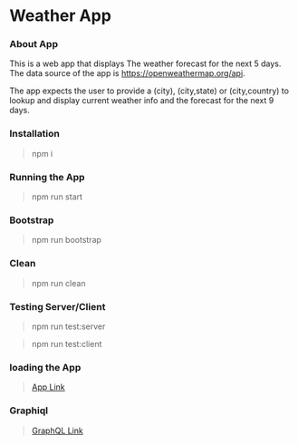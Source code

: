 # Weather App

### About App

This is a web app that displays The weather forecast for the next 5 days. The data source of the app is https://openweathermap.org/api.

The app expects the user to provide a (city), (city,state) or (city,country) to lookup and display current weather info and the forecast for the next 9 days.

### Installation

> npm i

### Running the App

> npm run start

### Bootstrap

> npm run bootstrap

### Clean

> npm run clean

### Testing Server/Client

> npm run test:server

> npm run test:client

### loading the App

> [App Link](http://localhost:3000)

### Graphiql

> [GraphQL Link](<http://localhost:8080/graphql?operationName=getFutureForecast&query=query%20getFutureForecast(%24lat%3A%20Float%2C%20%24lon%3A%20Float%2C%20%24unit%3A%20String)%20%7B%0A%20%20forecast(lat%3A%20%24lat%2C%20lon%3A%20%24lon%2C%20unit%3A%20%24unit)%20%7B%0A%20%20%20%20id%0A%20%20%20%20dt%0A%20%20%20%20main%0A%20%20%20%20isCurrent%0A%20%20%20%20description%0A%20%20%20%20icon%0A%20%20%20%20tempNow%0A%20%20%20%20feelsLikeNow%0A%20%20%20%20tempDay%0A%20%20%20%20tempNight%0A%20%20%20%20feelsLikeDay%0A%20%20%20%20feelsLikeNight%0A%20%20%20%20feelsLikeNow%0A%20%20%20%20windSpeed%0A%20%20%20%20humidity%0A%20%20%7D%0A%7D%0A%0Aquery%20getLatLong(%24city%3A%20String!%2C%20%24state%3A%20String)%20%7B%0A%20%20%20%20coordinates(city%3A%20%24city%2C%20state%3A%20%24state)%20%7B%0A%20%20%20%20%20%20%20%20lat%0A%20%20%20%20%20%20%20%20lon%0A%20%20%20%20%20%20%20%20city%0A%20%20%20%20%7D%0A%7D%0A&variables=%7B%0A%20%20%22lat%22%3A%2041.878113%2C%0A%20%20%22lon%22%3A%20-87.629799%2C%0A%20%20%22unit%22%3A%20%22metric%22%2C%0A%20%20%22city%22%3A%20%22chicago%22%0A%7D>)
